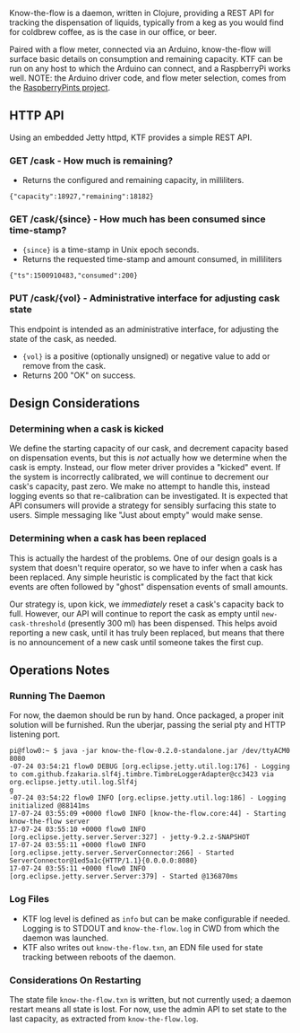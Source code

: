 Know-the-flow is a daemon, written in Clojure, providing a REST API for tracking the dispensation of liquids, typically from a keg as you would find for coldbrew coffee, as is the case in our office, or beer.

Paired with a flow meter, connected via an Arduino, know-the-flow will surface basic details on consumption and remaining capacity.  KTF can be run on any host to which the Arduino can connect, and a RaspberryPi works well.  NOTE: the Arduino driver code, and flow meter selection, comes from the [RaspberryPints project](http://raspberrypints.com/).


## HTTP API
Using an embedded Jetty httpd, KTF provides a simple REST API.

### GET /cask - How much is remaining?
* Returns the configured and remaining capacity, in milliliters.
```
{"capacity":18927,"remaining":18182}
```

### GET /cask/{since} - How much has been consumed since time-stamp?
* ``{since}`` is a time-stamp in Unix epoch seconds.
* Returns the requested time-stamp and amount consumed, in milliliters
```
{"ts":1500910483,"consumed":200}
```

### PUT /cask/{vol} - Administrative interface for adjusting cask state
This endpoint is intended as an administrative interface, for adjusting the state of the cask, as needed.
* ``{vol}`` is a positive (optionally unsigned) or negative value to add or remove from the cask.
* Returns 200 "OK" on success.


## Design Considerations

### Determining when a cask is kicked
We define the starting capacity of our cask, and decrement capacity based on dispensation events, but this is *not* actually how we determine when the cask is empty.  Instead, our flow meter driver provides a "kicked" event.  If the system is incorrectly calibrated, we will continue to decrement our cask's capacity, past zero.  We make no attempt to handle this, instead logging events so that re-calibration can be investigated.  It is expected that API consumers will provide a strategy for sensibly surfacing this state to users.  Simple messaging like "Just about empty" would make sense.

### Determining when a cask has been replaced
This is actually the hardest of the problems.  One of our design goals is a system that doesn't require operator, so we have to infer when a cask has been replaced.  Any simple heuristic is complicated by the fact that kick events are often followed by "ghost" dispensation events of small amounts.

Our strategy is, upon kick, we *immediately* reset a cask's capacity back to full.  However, our API will continue to report the cask as empty until ``new-cask-threshold`` (presently 300 ml) has been dispensed.  This helps avoid reporting a new cask, until it has truly been replaced, but means that there is no announcement of a new cask until someone takes the first cup.


## Operations Notes

### Running The Daemon
For now, the daemon should be run by hand.  Once packaged, a proper init solution will be furnished.  Run the uberjar, passing the serial pty and HTTP listening port.
```
pi@flow0:~ $ java -jar know-the-flow-0.2.0-standalone.jar /dev/ttyACM0 8080
-07-24 03:54:21 flow0 DEBUG [org.eclipse.jetty.util.log:176] - Logging to com.github.fzakaria.slf4j.timbre.TimbreLoggerAdapter@cc3423 via org.eclipse.jetty.util.log.Slf4j
g
-07-24 03:54:22 flow0 INFO [org.eclipse.jetty.util.log:186] - Logging initialized @88141ms
17-07-24 03:55:09 +0000 flow0 INFO [know-the-flow.core:44] - Starting know-the-flow server
17-07-24 03:55:10 +0000 flow0 INFO [org.eclipse.jetty.server.Server:327] - jetty-9.2.z-SNAPSHOT
17-07-24 03:55:11 +0000 flow0 INFO [org.eclipse.jetty.server.ServerConnector:266] - Started ServerConnector@1ed5a1c{HTTP/1.1}{0.0.0.0:8080}
17-07-24 03:55:11 +0000 flow0 INFO [org.eclipse.jetty.server.Server:379] - Started @136870ms
```

### Log Files
* KTF log level is defined as ``info`` but can be make configurable if needed.  Logging is to STDOUT and ``know-the-flow.log`` in CWD from which the daemon was launched.
* KTF also writes out ``know-the-flow.txn``, an EDN file used for state tracking between reboots of the daemon.

### Considerations On Restarting
The state file ``know-the-flow.txn`` is written, but not currently used; a daemon restart means all state is lost.  For now, use the admin API to set state to the last capacity, as extracted from ``know-the-flow.log``.
